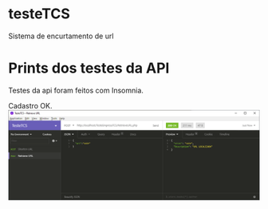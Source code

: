 # testeTCS
Sistema de encurtamento de url

# Prints dos testes da API
Testes da api foram feitos com Insomnia.

Cadastro OK.
![alt text](https://github.com/plata4m/testeTCS/blob/master/RetrieveURL_ok.png)

